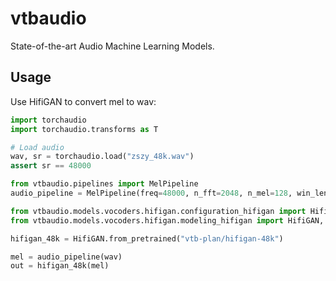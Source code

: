 # vtbaudio
State-of-the-art Audio Machine Learning Models.

## Usage

Use HifiGAN to convert mel to wav:
```python
import torchaudio
import torchaudio.transforms as T

# Load audio
wav, sr = torchaudio.load("zszy_48k.wav")
assert sr == 48000

from vtbaudio.pipelines import MelPipeline
audio_pipeline = MelPipeline(freq=48000, n_fft=2048, n_mel=128, win_length=2048, hop_length=512)

from vtbaudio.models.vocoders.hifigan.configuration_hifigan import HifiGANConfig
from vtbaudio.models.vocoders.hifigan.modeling_hifigan import HifiGAN, HifiGANPipeline

hifigan_48k = HifiGAN.from_pretrained("vtb-plan/hifigan-48k")

mel = audio_pipeline(wav)
out = hifigan_48k(mel)

```